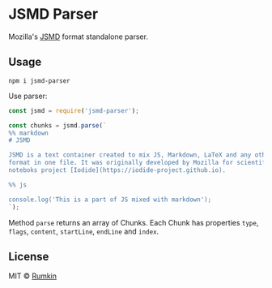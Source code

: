 # JSMD Parser

Mozilla's [JSMD](https://iodide-project.github.io/docs/jsmd/) format standalone parser.

## Usage

```shell
npm i jsmd-parser
```

Use parser:
```javascript
const jsmd = require('jsmd-parser');

const chunks = jsmd.parse(`
%% markdown
# JSMD

JSMD is a text container created to mix JS, Markdown, LaTeX and any other text
format in one file. It was originally developed by Mozilla for scientific
noteboks project [Iodide](https://iodide-project.github.io).

%% js

console.log('This is a part of JS mixed with markdown');
`);
```

Method `parse` returns an array of Chunks. Each Chunk has properties `type`, `flags`,
`content`, `startLine`, `endLine` and `index`.

## License

MIT © [Rumkin](https://rumk.in)
